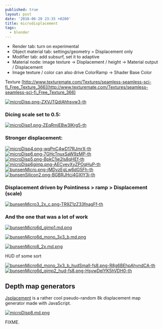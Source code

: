 ```yaml
---
published: true
layout: post
date: '2018-06-20 23:35 +0200'
title: microdisplacement
tags:
  - blender
---
```

- Render tab: turn on experimental
- Object material tab: settings/geometry = Displacement only
- Modifier tab: add subsurf, set it to adaptive
- Material node: image texture -> Displacement / height -> Material output / Displacement
- Image texture / color can also drive ColorRamp -> Shader Base Color

Texture [http://www.texturemate.com/Textures/seamless-seamless-sci-fi_Free_Texture_366](http://www.texturemate.com/Textures/seamless-seamless-sci-fi_Free_Texture_366)

[![microDisp.png-ZXVJTQdiAhhsyw3-th](https://images.weserv.nl/?url=https://i.imgur.com/FM9Rq7bb.png)](https://images.weserv.nl/?url=https://i.imgur.com/FM9Rq7b.png)  
### Dicing scale set to 0.5:  
[![microDisp1.png-ZEqRmiEBw3lKrg5-th](https://images.weserv.nl/?url=https://i.imgur.com/NrI6ux9b.jpg)](https://images.weserv.nl/?url=https://i.imgur.com/NrI6ux9.jpg)  

### Stronger displacement:  
[![microDisp4.png-wqPnC4wD17RJmrX-th](https://images.weserv.nl/?url=https://i.imgur.com/2VAwDmcb.jpg)](https://images.weserv.nl/?url=https://i.imgur.com/2VAwDmc.jpg)
[![microDisp6.png-7GHcTnuxSaW9zMP-th](https://images.weserv.nl/?url=https://i.imgur.com/zV704z6b.png)](https://images.weserv.nl/?url=https://i.imgur.com/zV704z6.png)
[![microDisp5.png-BpkC1je2ls8qHEf-th](https://images.weserv.nl/?url=https://i.imgur.com/O60WNeob.png)](https://images.weserv.nl/?url=https://i.imgur.com/O60WNeo.png)
[![microDisp6gimp.png-AECveyXyZPOqHuP-th](https://images.weserv.nl/?url=https://i.imgur.com/QfCbi9Gb.png)](https://images.weserv.nl/?url=https://i.imgur.com/QfCbi9G.png)
[![bunsenMicro.png-jMDvzEgLw6dG5Fh-th](https://images.weserv.nl/?url=https://i.imgur.com/6h0XqRdb.png)](https://images.weserv.nl/?url=https://i.imgur.com/6h0XqRd.png)
[![bunsenSilicon2.png-BGBRJHcj4GXIY3j-th](https://images.weserv.nl/?url=https://i.imgur.com/AypvwoCb.png)](https://images.weserv.nl/?url=https://i.imgur.com/AypvwoC.png)

### Displacement driven by Pointiness > ramp > Displacement (scale)

[![bunsenMicro3_2x_c.png-TR9Z1zZ33fnagFf-th](https://images.weserv.nl/?url=https://i.imgur.com/FS1ylgjb.jpg)](https://images.weserv.nl/?url=https://i.imgur.com/FS1ylgj.jpg)

### And the one that was a lot of work

[![bunsenMicro6d_gimp1.md.png](https://images.weserv.nl/?url=//cdn.scrot.moe/images/2018/06/27/bunsenMicro6d_gimp1.md.png)](https://scrot.moe/image/9Olqz)

[![bunsenMicro6d_mono_3x3_b.md.png](https://images.weserv.nl/?url=//cdn.scrot.moe/images/2018/06/27/bunsenMicro6d_mono_3x3_b.md.png)](https://scrot.moe/image/9O7UQ)

[![bunsenMicro8_2x.md.png](https://images.weserv.nl/?url=//cdn.scrot.moe/images/2018/07/06/bunsenMicro8_2x.md.png)](https://scrot.moe/image/9o8HL)

HUD of some sort

[![bunsenMicro6d_mono_3x3_b_hudSmall-fs8.png-R8g6BEhpAhyndCA-th](https://images.weserv.nl/?url=https://i.imgur.com/38cPYrYb.png)](https://images.weserv.nl/?url=https://i.imgur.com/38cPYrY.png)
[![bunsenMicro6d_gimp2_hud-fs8.png-HsywDelYK5hVDH0-th](https://images.weserv.nl/?url=https://i.imgur.com/Klrqcazb.png)](https://images.weserv.nl/?url=https://i.imgur.com/Klrqcaz.png)

## Depth map generators

[Jsplacement](https://windmillart.net/?p=jsplacement) is a rather cool pseudo-random 8k displacement map generator made with JavaScript.

[![microDisp8.md.png](https://images.weserv.nl/?url=//cdn.scrot.moe/images/2018/06/21/microDisp8.md.png)](https://scrot.moe/image/9tsWZ)

FIXME.
